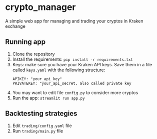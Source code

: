 # crypto_manager
A simple web app for managing and trading your cryptos in Kraken exchange

## Running app
1. Clone the repository
2. Install the requirements: `pip install -r requirements.txt`
3. Keys: make sure you have your Kraken API keys. Save them in a file called `keys.yaml` with the following structure:
   ```
   APIKEY: "your_api_key"
   PRIVATEKEY: "your_api_secret, also called private key
   ```
4. You may want to edit file `config.py` to consider more cryptos
5. Run the app: `streamlit run app.py`


## Backtesting strategies
1. Edit `trading/config.yaml` file
2. Run `trading/main.py` file
